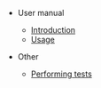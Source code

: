 * User manual
  * [Introduction](UserManual/Introduction.md)
  * [Usage](UserManual/Usage.md)

* Other
  * [Performing tests](Other/Tests.md)